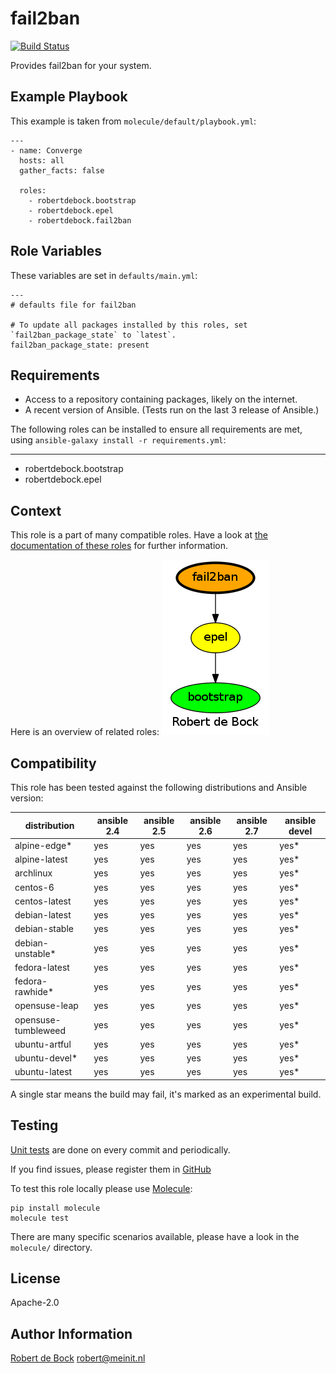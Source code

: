 fail2ban
=========

[![Build Status](https://travis-ci.org/robertdebock/ansible-role-fail2ban.svg?branch=master)](https://travis-ci.org/robertdebock/ansible-role-fail2ban)

Provides fail2ban for your system.


Example Playbook
----------------

This example is taken from `molecule/default/playbook.yml`:
```
---
- name: Converge
  hosts: all
  gather_facts: false

  roles:
    - robertdebock.bootstrap
    - robertdebock.epel
    - robertdebock.fail2ban

```

Role Variables
--------------

These variables are set in `defaults/main.yml`:
```
---
# defaults file for fail2ban

# To update all packages installed by this roles, set `fail2ban_package_state` to `latest`.
fail2ban_package_state: present

```

Requirements
------------

- Access to a repository containing packages, likely on the internet.
- A recent version of Ansible. (Tests run on the last 3 release of Ansible.)

The following roles can be installed to ensure all requirements are met, using `ansible-galaxy install -r requirements.yml`:

---
- robertdebock.bootstrap
- robertdebock.epel


Context
-------

This role is a part of many compatible roles. Have a look at [the documentation of these roles](https://robertdebock.nl/) for further information.

Here is an overview of related roles:
![dependencies](https://raw.githubusercontent.com/robertdebock/drawings/artifacts/fail2ban.png "Dependency")


Compatibility
-------------

This role has been tested against the following distributions and Ansible version:

|distribution|ansible 2.4|ansible 2.5|ansible 2.6|ansible 2.7|ansible devel|
|------------|-----------|-----------|-----------|-----------|-------------|
|alpine-edge*|yes|yes|yes|yes|yes*|
|alpine-latest|yes|yes|yes|yes|yes*|
|archlinux|yes|yes|yes|yes|yes*|
|centos-6|yes|yes|yes|yes|yes*|
|centos-latest|yes|yes|yes|yes|yes*|
|debian-latest|yes|yes|yes|yes|yes*|
|debian-stable|yes|yes|yes|yes|yes*|
|debian-unstable*|yes|yes|yes|yes|yes*|
|fedora-latest|yes|yes|yes|yes|yes*|
|fedora-rawhide*|yes|yes|yes|yes|yes*|
|opensuse-leap|yes|yes|yes|yes|yes*|
|opensuse-tumbleweed|yes|yes|yes|yes|yes*|
|ubuntu-artful|yes|yes|yes|yes|yes*|
|ubuntu-devel*|yes|yes|yes|yes|yes*|
|ubuntu-latest|yes|yes|yes|yes|yes*|

A single star means the build may fail, it's marked as an experimental build.

Testing
-------

[Unit tests](https://travis-ci.org/robertdebock/ansible-role-fail2ban) are done on every commit and periodically.

If you find issues, please register them in [GitHub](https://github.com/robertdebock/ansible-role-fail2ban/issues)

To test this role locally please use [Molecule](https://github.com/metacloud/molecule):
```
pip install molecule
molecule test
```
There are many specific scenarios available, please have a look in the `molecule/` directory.


License
-------

Apache-2.0


Author Information
------------------

[Robert de Bock](https://robertdebock.nl/) <robert@meinit.nl>
